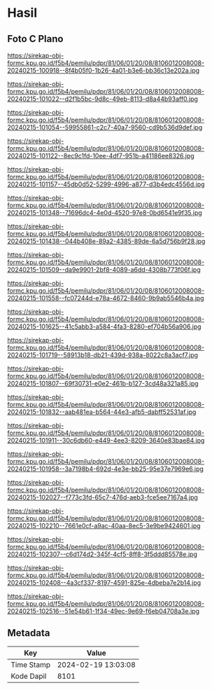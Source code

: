 # Hasil

## Foto C Plano

https://sirekap-obj-formc.kpu.go.id/f5b4/pemilu/pdpr/81/06/01/20/08/8106012008008-20240215-100918--8f4b05f0-1b26-4a01-b3e6-bb36c13e202a.jpg

https://sirekap-obj-formc.kpu.go.id/f5b4/pemilu/pdpr/81/06/01/20/08/8106012008008-20240215-101022--d2f1b5bc-9d8c-49eb-8113-d8a44b93aff0.jpg

https://sirekap-obj-formc.kpu.go.id/f5b4/pemilu/pdpr/81/06/01/20/08/8106012008008-20240215-101054--59955861-c2c7-40a7-9560-cd9b536d9def.jpg

https://sirekap-obj-formc.kpu.go.id/f5b4/pemilu/pdpr/81/06/01/20/08/8106012008008-20240215-101122--8ec9c1fd-10ee-4df7-951b-a41186ee8326.jpg

https://sirekap-obj-formc.kpu.go.id/f5b4/pemilu/pdpr/81/06/01/20/08/8106012008008-20240215-101157--45db0d52-5299-4996-a877-d3b4edc4556d.jpg

https://sirekap-obj-formc.kpu.go.id/f5b4/pemilu/pdpr/81/06/01/20/08/8106012008008-20240215-101348--71696dc4-4e0d-4520-97e8-0bd6541e9f35.jpg

https://sirekap-obj-formc.kpu.go.id/f5b4/pemilu/pdpr/81/06/01/20/08/8106012008008-20240215-101438--044b408e-89a2-4385-89de-6a5d756b9f28.jpg

https://sirekap-obj-formc.kpu.go.id/f5b4/pemilu/pdpr/81/06/01/20/08/8106012008008-20240215-101509--da9e9901-2bf8-4089-a6dd-4308b773f06f.jpg

https://sirekap-obj-formc.kpu.go.id/f5b4/pemilu/pdpr/81/06/01/20/08/8106012008008-20240215-101558--fc07244d-e78a-4672-8460-9b9ab5546b4a.jpg

https://sirekap-obj-formc.kpu.go.id/f5b4/pemilu/pdpr/81/06/01/20/08/8106012008008-20240215-101625--41c5abb3-a584-4fa3-8280-ef704b56a906.jpg

https://sirekap-obj-formc.kpu.go.id/f5b4/pemilu/pdpr/81/06/01/20/08/8106012008008-20240215-101719--58913b18-db21-439d-938a-8022c8a3acf7.jpg

https://sirekap-obj-formc.kpu.go.id/f5b4/pemilu/pdpr/81/06/01/20/08/8106012008008-20240215-101807--69f30731-e0e2-461b-b127-3cd48a321a85.jpg

https://sirekap-obj-formc.kpu.go.id/f5b4/pemilu/pdpr/81/06/01/20/08/8106012008008-20240215-101832--aab481ea-b564-44e3-afb5-dabff52531af.jpg

https://sirekap-obj-formc.kpu.go.id/f5b4/pemilu/pdpr/81/06/01/20/08/8106012008008-20240215-101911--30c6db60-e449-4ee3-8209-3640e83bae84.jpg

https://sirekap-obj-formc.kpu.go.id/f5b4/pemilu/pdpr/81/06/01/20/08/8106012008008-20240215-101958--3a7198b4-692d-4e3e-bb25-95e37e7969e6.jpg

https://sirekap-obj-formc.kpu.go.id/f5b4/pemilu/pdpr/81/06/01/20/08/8106012008008-20240215-102027--f773c3fd-65c7-476d-aeb3-fce5ee7167a4.jpg

https://sirekap-obj-formc.kpu.go.id/f5b4/pemilu/pdpr/81/06/01/20/08/8106012008008-20240215-102210--7661e0cf-a9ac-40aa-8ec5-3e9be9424601.jpg

https://sirekap-obj-formc.kpu.go.id/f5b4/pemilu/pdpr/81/06/01/20/08/8106012008008-20240215-102307--c6d174d2-345f-4cf5-8ff8-3f5ddd85578e.jpg

https://sirekap-obj-formc.kpu.go.id/f5b4/pemilu/pdpr/81/06/01/20/08/8106012008008-20240215-102408--4a3cf337-8197-4591-825e-4dbeba7e2b14.jpg

https://sirekap-obj-formc.kpu.go.id/f5b4/pemilu/pdpr/81/06/01/20/08/8106012008008-20240215-102516--51e54b61-1f34-49ec-9e69-f6eb04708a3e.jpg


## Metadata

| Key        | Value               |
| ---------- | ------------------- |
| Time Stamp | 2024-02-19 13:03:08 |
| Kode Dapil | 8101                |



